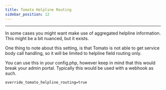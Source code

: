 ```yaml
---
title: Tomato Helpline Routing
sidebar_position: 12
---
```


---

In some cases you might want make use of aggregated helpline information.  This might be a bit nuanced, but it exists.

One thing to note about this setting, is that Tomato is not able to get service body call handling, so it will be limited to helpline field routing only.

You can use this in your config.php, however keep in mind that this would break your admin portal.  Typically this would be used with a webhook as such.

`override_tomato_helpline_routing=true`
